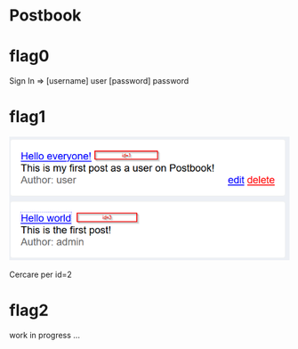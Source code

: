 # Postbook

# flag0

Sign In => [username] user [password] password

# flag1

![picture](imgs/1.png)

Cercare per id=2

# flag2

work in progress ...